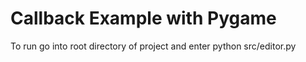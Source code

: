 # Callback Example with Pygame

To run go into root directory of project and enter python src/editor.py

